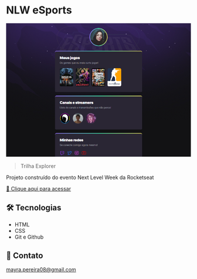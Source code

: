 # NLW eSports 

![preview](/.github/preview.png)

> Trilha Explorer

Projeto construído do evento Next Level Week da Rocketseat

[ 🔗 Clique aqui para acessar](https://mayrapereira.github.io/NLW_eSports_Explorer/)

## 🛠 Tecnologias

- HTML
- CSS
- Git e Github

## 📩 Contato

mayra.pereira08@gmail.com